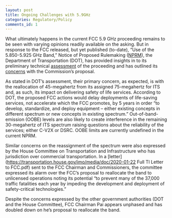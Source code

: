 ```yaml
---
layout: post
title: Ongoing Challenges with 5.9GHz
categories: Regulatory/Policy
comments_id: 1
---
```


What ultimately happens in the current FCC 5.9 GHz proceeding remains to be seen with varying opinions readily available on the asking.  But in response to the FCC released, but yet published (to-date), “Use of the 5.850-5.925 GHz Band,” Notice of Proposed Rulemaking ([NPRM](https://docs.fcc.gov/public/attachments/FCC-19-129A1.pdf)), the Department of Transportation (DOT), has provided insights in to its preliminary technical [assessment](https://www.transportation.gov/sites/dot.gov/files/docs/research-and-technology/360181/oobe-energy-59-safety-band-final-120619.pdf) of the proceeding and has outlined its [concerns](https://www.transportation.gov/sites/dot.gov/files/docs/research-and-technology/359811/preliminary-technical-assessment-fcc-59-ghz-nprm-05dec2019-final.pdf) with the Commission’s proposal.   

As stated in DOT’s assessment, their primary concern, as expected, is with the reallocation of 45-megahertz from its assigned 75-megahertz for ITS and, as such, its impact on delivering safety of life services.  According to DOT, the proposed FCC actions would delay deployments of life-saving services, not accelerate which the FCC promotes, by 5 years in order “to develop, standardize, and deploy equipment – either existing concepts in different spectrum or new concepts in existing spectrum.”  Out-of-band-emission (OOBE) levels are also likely to create interference in the remaining 30-megahertz of ITS spectrum raising questions about the reliability of the services; either C-V2X or DSRC.  OOBE limits are currently undefined in the current NPRM.

Similar concerns on the reassignment of the spectrum were also expressed by the House Committee on Transportation and Infrastructure who has jurisdiction over commercial transportation. In a [letter](https://transportation.house.gov/imo/media/doc/2020-01-22 Full TI Letter to FCC.pdf) sent to the FCC Chairman and Commissioners, the committee expressed its alarm over the FCC’s proposal to reallocate the band to unlicensed operations noting its potential “to prevent many of the 37,000 traffic fatalities each year by impeding the development and deployment of safety-critical technologies.”  

Despite the concerns expressed by the other government authorities (DOT and the House Committee), FCC Chairman Pai appears unphased and has doubled down on he’s proposal to reallocate the band.
